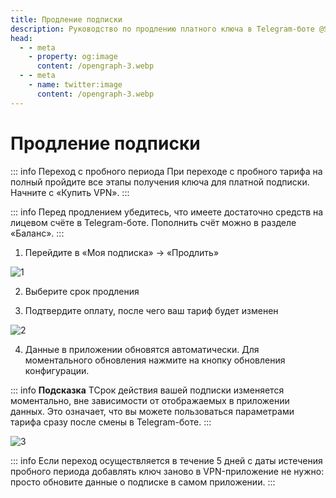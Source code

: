 ```yaml
---
title: Продление подписки
description: Руководство по продлению платного ключа в Telegram-боте @SaturnVPN_Bot
head:
  - - meta
    - property: og:image
      content: /opengraph-3.webp
  - - meta
    - name: twitter:image
      content: /opengraph-3.webp
---
```


# Продление подписки

::: info Переход с пробного периода
При переходе с пробного тарифа на полный пройдите все этапы получения ключа для платной подписки. Начните с «Купить VPN».
:::

::: info Перед продлением убедитесь, что имеете достаточно средств на лицевом счёте в Telegram-боте. Пополнить счёт можно в разделе «Баланс».
::: 

1. Перейдите в «Моя подписка» → «Продлить» 

![1](/renew-1.webp)

2. Выберите срок продления

3. Подтвердите оплату, после чего ваш тариф будет изменен

![2](/renew-2.webp)

4. Данные в приложении обновятся автоматически. Для моментального обновления нажмите на кнопку обновления конфигурации.

::: info **Подсказка** 
ТСрок действия вашей подписки изменяется моментально, вне зависимости от отображаемых в приложении данных. Это означает, что вы можете пользоваться параметрами тарифа сразу после смены в Telegram-боте.
:::

![3](/renew-3.webp)

::: info Если переход осуществляется в течение 5 дней с даты истечения пробного периода добавлять ключ заново в VPN-приложение не нужно: просто обновите данные о подписке в самом приложении.
:::
